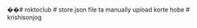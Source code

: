 ��#   r o k t o c l u b 
 
 # store.json file ta manually upload korte hobe 
#   k r i s h i s o n j o g  
 